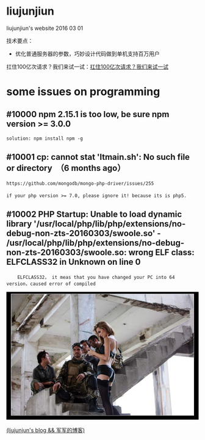 # liujunjiun
liujunjiun's website 2016 03 01

  技术要点：
  
  *  优化普通服务器的参数，巧妙设计代码做到单机支持百万用户

  
扛住100亿次请求？我们来试一试：[扛住100亿次请求？我们来试一试]( http://www.guoyanbin.com/%E6%89%9B%E4%BD%8F100%E4%BA%BF%E6%AC%A1%E8%AF%B7%E6%B1%82%EF%BC%9F%E6%88%91%E4%BB%AC%E6%9D%A5%E8%AF%95%E4%B8%80%E8%AF%95/)

# some issues on programming

## #10000 npm 2.15.1 is too low, be sure npm version >= 3.0.0

```
solution: npm install npm -g
```

## #10001 cp: cannot stat 'ltmain.sh': No such file or directory  （6 months ago）
```
https://github.com/mongodb/mongo-php-driver/issues/255

if your php version >= 7.0, please ignore it! because its is php5.   
```

## #10002  PHP Startup: Unable to load dynamic library '/usr/local/php/lib/php/extensions/no-debug-non-zts-20160303/swoole.so' - /usr/local/php/lib/php/extensions/no-debug-non-zts-20160303/swoole.so: wrong ELF class: ELFCLASS32 in Unknown on line 0
```
    ELFCLASS32， it meas that you have changed your PC into 64 version，caused error of compiled 
```
![雇佣兵日记](images/img201003241707024.jpg)

[(liujunjun's blog && 军军的博客)](https://liujunjiun.github.io/)
